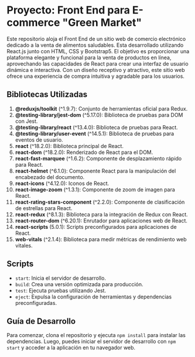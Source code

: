 # Proyecto: Front End para E-commerce "Green Market"

Este repositorio aloja el Front End de un sitio web de comercio electrónico dedicado a la venta de alimentos saludables. Esta  desarrollado utilizando React.js junto con HTML, CSS y Bootstrap5.
El objetivo es proporcionar una plataforma elegante y funcional para la venta de productos en línea, aprovechando las capacidades de React para crear una interfaz de usuario dinámica e interactiva. Con un diseño receptivo y atractivo, este sitio web ofrece una experiencia de compra intuitiva y agradable para los usuarios.

## Bibliotecas Utilizadas

1. **@reduxjs/toolkit** (^1.9.7): Conjunto de herramientas oficial para Redux.
2. **@testing-library/jest-dom** (^5.17.0): Biblioteca de pruebas para DOM con Jest.
3. **@testing-library/react** (^13.4.0): Biblioteca de pruebas para React.
4. **@testing-library/user-event** (^14.5.1): Biblioteca de pruebas para eventos de usuario.
5. **react** (^18.2.0): Biblioteca principal de React.
6. **react-dom** (^18.2.0): Renderizado de React para el DOM.
7. **react-fast-marquee** (^1.6.2): Componente de desplazamiento rápido para React.
8. **react-helmet** (^6.1.0): Componente React para la manipulación del encabezado del documento.
9. **react-icons** (^4.12.0): Iconos de React.
10. **react-image-zoom** (^1.3.1): Componente de zoom de imagen para React.
11. **react-rating-stars-component** (^2.2.0): Componente de clasificación de estrellas para React.
12. **react-redux** (^8.1.3): Biblioteca para la integración de Redux con React.
13. **react-router-dom** (^6.20.1): Enrutador para aplicaciones web de React.
14. **react-scripts** (5.0.1): Scripts preconfigurados para aplicaciones de React.
15. **web-vitals** (^2.1.4): Biblioteca para medir métricas de rendimiento web vitales.

## Scripts

- `start`: Inicia el servidor de desarrollo.
- `build`: Crea una versión optimizada para producción.
- `test`: Ejecuta pruebas utilizando Jest.
- `eject`: Expulsa la configuración de herramientas y dependencias preconfiguradas.

## Guía de Desarrollo

Para comenzar, clona el repositorio y ejecuta `npm install` para instalar las dependencias. Luego, puedes iniciar el servidor de desarrollo con `npm start` y acceder a la aplicación en tu navegador web.
